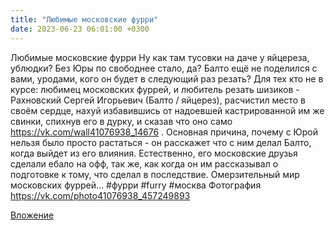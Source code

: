```yaml
---
title: "Любимые московские фурри"
date: 2023-06-23 06:01:00 +0300
---
```


Любимые московские фурри
Ну как там тусовки на даче у яйцереза, ублюдки? Без Юры по свободнее стало, да? Балто ещё не поделился с вами, уродами, кого он будет в следующий раз резать?
Для тех кто не в курсе: любимец московских фуррей, и любитель резать шизиков - Рахновский Сергей Игорьевич (Балто / яйцерез), расчистил место в своём сердце, нахуй избавившись от надоевшей кастрированной им же свинки, спихнув его в дурку, и сказав что оно само https://vk.com/wall41076938_14676 .
Основная причина, почему с Юрой нельзя было просто растаться - он расскажет что с ним делал Балто, когда выйдет из его влияния.
Естественно, его московские друзья сделали ебало на офф, так же, как когда он им рассказывал о подготовке к тому, что сделал в последствие.
Омерзительный мир московских фуррей...
#фурри #furry #москва
Фотография
https://vk.com/photo41076938_457249893

[Вложение](https://vk.com/photo41076938_457249893)
